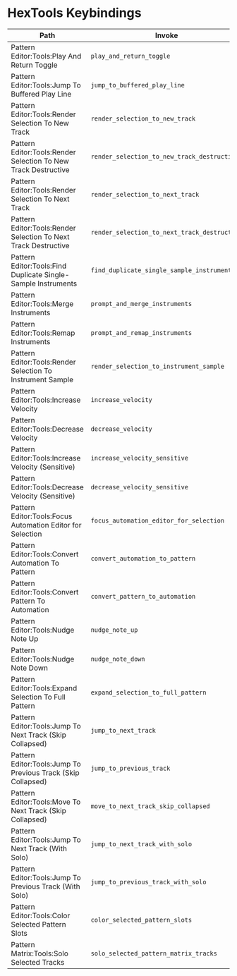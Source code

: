 # HexTools Keybindings

| Path | Invoke |
|------|--------|
| Pattern Editor:Tools:Play And Return Toggle | `play_and_return_toggle` |
| Pattern Editor:Tools:Jump To Buffered Play Line | `jump_to_buffered_play_line` |
| Pattern Editor:Tools:Render Selection To New Track | `render_selection_to_new_track` |
| Pattern Editor:Tools:Render Selection To New Track Destructive | `render_selection_to_new_track_destructive` |
| Pattern Editor:Tools:Render Selection To Next Track | `render_selection_to_next_track` |
| Pattern Editor:Tools:Render Selection To Next Track Destructive | `render_selection_to_next_track_destructive` |
| Pattern Editor:Tools:Find Duplicate Single-Sample Instruments | `find_duplicate_single_sample_instruments` |
| Pattern Editor:Tools:Merge Instruments | `prompt_and_merge_instruments` |
| Pattern Editor:Tools:Remap Instruments | `prompt_and_remap_instruments` |
| Pattern Editor:Tools:Render Selection To Instrument Sample | `render_selection_to_instrument_sample` |
| Pattern Editor:Tools:Increase Velocity | `increase_velocity` |
| Pattern Editor:Tools:Decrease Velocity | `decrease_velocity` |
| Pattern Editor:Tools:Increase Velocity (Sensitive) | `increase_velocity_sensitive` |
| Pattern Editor:Tools:Decrease Velocity (Sensitive) | `decrease_velocity_sensitive` |
| Pattern Editor:Tools:Focus Automation Editor for Selection | `focus_automation_editor_for_selection` |
| Pattern Editor:Tools:Convert Automation To Pattern | `convert_automation_to_pattern` |
| Pattern Editor:Tools:Convert Pattern To Automation | `convert_pattern_to_automation` |
| Pattern Editor:Tools:Nudge Note Up | `nudge_note_up` |
| Pattern Editor:Tools:Nudge Note Down | `nudge_note_down` |
| Pattern Editor:Tools:Expand Selection To Full Pattern | `expand_selection_to_full_pattern` |
| Pattern Editor:Tools:Jump To Next Track (Skip Collapsed) | `jump_to_next_track` |
| Pattern Editor:Tools:Jump To Previous Track (Skip Collapsed) | `jump_to_previous_track` |
| Pattern Editor:Tools:Move To Next Track (Skip Collapsed) | `move_to_next_track_skip_collapsed` |
| Pattern Editor:Tools:Jump To Next Track (With Solo) | `jump_to_next_track_with_solo` |
| Pattern Editor:Tools:Jump To Previous Track (With Solo) | `jump_to_previous_track_with_solo` |
| Pattern Editor:Tools:Color Selected Pattern Slots | `color_selected_pattern_slots` |
| Pattern Matrix:Tools:Solo Selected Tracks | `solo_selected_pattern_matrix_tracks` |